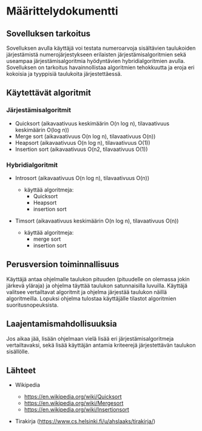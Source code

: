 # Määrittelydokumentti


## Sovelluksen tarkoitus

Sovelluksen avulla käyttäjä voi testata numeroarvoja sisältävien taulukoiden järjestämistä numerojärjestykseen erilaisten järjestämisalgoritmien sekä useampaa järjestämisalgoritmia hyödyntävien hybridialgoritmien avulla. Sovelluksen on tarkoitus havainnollistaa algoritmien tehokkuutta ja eroja eri kokoisia ja tyyppisiä taulukoita järjestettäessä.


## Käytettävät algoritmit

### Järjestämisalgoritmit

- Quicksort (aikavaativuus keskimäärin O(n log n), tilavaativuus keskimäärin O(log n))
- Merge sort (aikavaativuus O(n log n), tilavaativuus O(n))
- Heapsort (aikavaativuus O(n log n), tilavaativuus O(1))
- Insertion sort (aikavaativuus O(n2, tilavaativuus  O(1))


### Hybridialgoritmit

- Introsort (aikavaativuus O(n log n), tilavaativuus O(n))
  - käyttää algoritmeja:
    - Quicksort
    - Heapsort
    - insertion sort
  
  
- Timsort (aikavaativuus keskimäärin O(n log n), tilavaativuus O(n))
  - käyttää algoritmeja:
    - merge sort
    - insertion sort


## Perusversion toiminnallisuus

Käyttäjä antaa ohjelmalle taulukon pituuden (pituudelle on olemassa jokin järkevä yläraja) ja ohjelma täyttää taulukon satunnaisilla luvuilla. Käyttäjä valitsee vertailtavat algoritmit ja ohjelma järjestää taulukon näillä algoritmeilla. Lopuksi ohjelma tulostaa käyttäjälle tilastot algoritmien suoritusnopeuksista.


## Laajentamismahdollisuuksia

Jos aikaa jää, lisään ohjelmaan vielä lisää eri järjestämisalgoritmeja vertailtavaksi, sekä lisää käyttäjän antamia kriteerejä järjestettävän taulukon sisällölle. 

## Lähteet

- Wikipedia
  - https://en.wikipedia.org/wiki/Quicksort
  - https://en.wikipedia.org/wiki/Mergesort
  - https://en.wikipedia.org/wiki/Insertionsort
 
- Tirakirja (https://www.cs.helsinki.fi/u/ahslaaks/tirakirja/)
